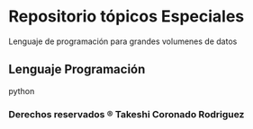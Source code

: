 #  Repositorio tópicos Especiales

Lenguaje de programación para grandes volumenes de datos

## Lenguaje Programación

python

### Derechos reservados ® Takeshi Coronado Rodriguez